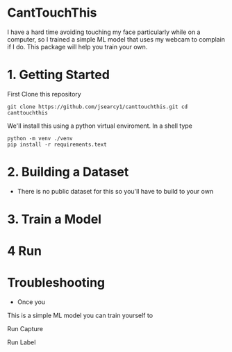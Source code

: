 
# CantTouchThis

I have a hard time avoiding touching my face particularly while on a computer, so I trained a simple ML model that uses my webcam to complain if I do. This package will help you train your own.  

# 1. Getting Started

First Clone this repository

`git clone https://github.com/jsearcy1/canttouchthis.git
cd canttouchthis
`

We'll install this using a python virtual enviroment. In a shell type

```
python -m venv ./venv
pip install -r requirements.text
```


# 2. Building a Dataset

* There is no public dataset for this so you'll have to build to your own

# 3. Train a Model

# 4 Run


# Troubleshooting 
* Once you 

This is a simple ML model you can train yourself to  

Run Capture

Run Label
